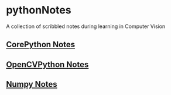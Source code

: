 # pythonNotes
A collection of scribbled notes during learning in Computer Vision

## [CorePython Notes](https://github.com/nullbyte91/pythonNotes/blob/master/corePython.md)
## [OpenCVPython Notes](https://github.com/nullbyte91/ComputerVisonNotes/tree/master/opencvPython)
## [Numpy Notes](https://github.com/nullbyte91/ComputerVisonNotes/blob/master/Numpy.md)
